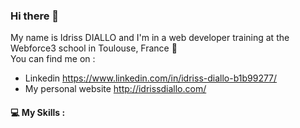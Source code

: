 ### Hi there 👋

My name is Idriss DIALLO and I'm in a web developer training at the Webforce3 school in Toulouse, France :wedding:  
You can find me on :
- Linkedin https://www.linkedin.com/in/idriss-diallo-b1b99277/
- My personal website http://idrissdiallo.com/

#### :computer: My Skills :
